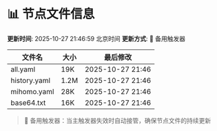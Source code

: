 # 📊 节点文件信息

**更新时间**: 2025-10-27 21:46:59 北京时间
**更新方式**: 🔄 备用触发器

| 文件名 | 大小 | 最后修改 |
|--------|------|----------|
| all.yaml | 19K | 2025-10-27 21:46 |
| history.yaml | 1.2M | 2025-10-27 21:46 |
| mihomo.yaml | 28K | 2025-10-27 21:46 |
| base64.txt | 16K | 2025-10-27 21:46 |

> 🔄 备用触发器：当主触发器失效时自动接管，确保节点文件的持续更新
